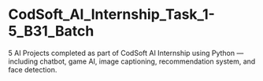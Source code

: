 # CodSoft_AI_Internship_Task_1-5_B31_Batch
5 AI Projects completed as part of CodSoft AI Internship using Python — including chatbot, game AI, image captioning, recommendation system, and face detection.
